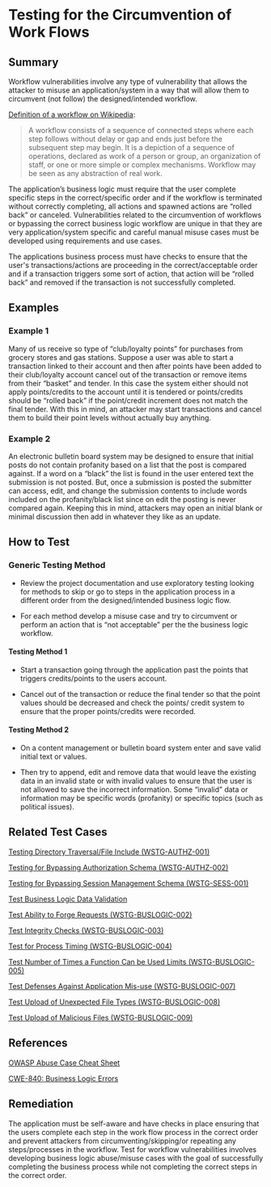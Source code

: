 # Testing for the Circumvention of Work Flows

## Summary

Workflow vulnerabilities involve any type of vulnerability that allows the attacker to misuse an application/system in a way that will allow them to circumvent (not follow) the designed/intended workflow.

[Definition of a workflow on Wikipedia](https://en.wikipedia.org/wiki/Workflow):
> A workflow consists of a sequence of connected steps where each step follows without delay or gap and ends just before the subsequent step may begin. It is a depiction of a sequence of operations, declared as work of a person or group, an organization of staff, or one or more simple or complex mechanisms. Workflow may be seen as any abstraction of real work.

The application’s business logic must require that the user complete specific steps in the correct/specific order and if the workflow is terminated without correctly completing, all actions and spawned actions are “rolled back” or canceled. Vulnerabilities related to the circumvention of workflows or bypassing the correct business logic workflow are unique in that they are very application/system specific and careful manual misuse cases must be developed using requirements and use cases.

The applications business process must have checks to ensure that the user's transactions/actions are proceeding in the correct/acceptable order and if a transaction triggers some sort of action, that action will be “rolled back” and removed if the transaction is not successfully completed.

## Examples

### Example 1

Many of us receive so type of “club/loyalty points” for purchases from grocery stores and gas stations. Suppose a user was able to start a transaction linked to their account and then after points have been added to their club/loyalty account cancel out of the transaction or remove items from their “basket” and tender. In this case the system either should not apply points/credits to the account until it is tendered or points/credits should be “rolled back” if the point/credit increment does not match the final tender. With this in mind, an attacker may start transactions and cancel them to build their point levels without actually buy anything.

### Example 2

An electronic bulletin board system may be designed to ensure that initial posts do not contain profanity based on a list that the post is compared against. If a word on a “black” the list is found in the user entered text the submission is not posted. But, once a submission is posted the submitter can access, edit, and change the submission contents to include words included on the profanity/black list since on edit the posting is never compared again. Keeping this in mind, attackers may open an initial blank or minimal discussion then add in whatever they like as an update.

## How to Test

### Generic Testing Method

- Review the project documentation and use exploratory testing looking for methods to skip or go to steps in the application process in a different order from the designed/intended business logic flow.

- For each method develop a misuse case and try to circumvent or perform an action that is “not acceptable” per the the business logic workflow.

#### Testing Method 1

- Start a transaction going through the application past the points that triggers credits/points to the users account.

- Cancel out of the transaction or reduce the final tender so that the point values should be decreased and check the points/ credit system to ensure that the proper points/credits were recorded.

#### Testing Method 2

- On a content management or bulletin board system enter and save valid initial text or values.

- Then try to append, edit and remove data that would leave the existing data in an invalid state or with invalid values to ensure that the user is not allowed to save the incorrect information. Some “invalid” data or information may be specific words (profanity) or specific topics (such as political issues).

## Related Test Cases

[Testing Directory Traversal/File Include (WSTG-AUTHZ-001)](../4.6_Authorization_Testing/4.6.1_Testing_Directory_Traversal_File_Include_WSTG-AUTHZ-001.md)

[Testing for Bypassing Authorization Schema (WSTG-AUTHZ-002)](../4.6_Authorization_Testing/4.6.2_Testing_for_Bypassing_Authorization_Schema_WSTG-AUTHZ-002.md)

[Testing for Bypassing Session Management Schema (WSTG-SESS-001)](../4.7_Session_Management_Testing/4.7.1_Testing_for_Session_Management_Schema_WSTG-SESS-001.md)

[Test Business Logic Data Validation](4.11.1_Test_Business_Logic_Data_Validation.md)

[Test Ability to Forge Requests (WSTG-BUSLOGIC-002)](4.11.2_Test_Ability_to_Forge_Requests_WSTG-BUSLOGIC-002.md)

[Test Integrity Checks (WSTG-BUSLOGIC-003)](4.11.3_Test_Integrity_Checks_WSTG-BUSLOGIC-003.md)

[Test for Process Timing (WSTG-BUSLOGIC-004)](4.11.4_Test_for_Process_Timing_WSTG-BUSLOGIC-004.md)

[Test Number of Times a Function Can be Used Limits (WSTG-BUSLOGIC-005)](4.11.5_Test_Number_of_Times_a_Function_Can_Be_Used_Limits_WSTG-BUSLOGIC-005.md)

[Test Defenses Against Application Mis-use (WSTG-BUSLOGIC-007)](4.11.7_Test_Defenses_Against_Application_Mis-use_WSTG-BUSLOGIC-007.md)

[Test Upload of Unexpected File Types (WSTG-BUSLOGIC-008)](4.11.8_Test_Upload_of_Unexpected_File_Types_WSTG-BUSLOGIC-008.md)

[Test Upload of Malicious Files (WSTG-BUSLOGIC-009)](4.11.9_Test_Upload_of_Malicious_Files_WSTG-BUSLOGIC-009.md)

## References

[OWASP Abuse Case Cheat Sheet](https://owasp.org/www-project-cheat-sheets/cheatsheets/Abuse_Case_Cheat_Sheet.html)

[CWE-840: Business Logic Errors](https://cwe.mitre.org/data/definitions/840.html)

## Remediation

The application must be self-aware and have checks in place ensuring that the users complete each step in the work flow process in the correct order and prevent attackers from circumventing/skipping/or repeating any steps/processes in the workflow. Test for workflow vulnerabilities involves developing business logic abuse/misuse cases with the goal of successfully completing the business process while not completing the correct steps in the correct order.
